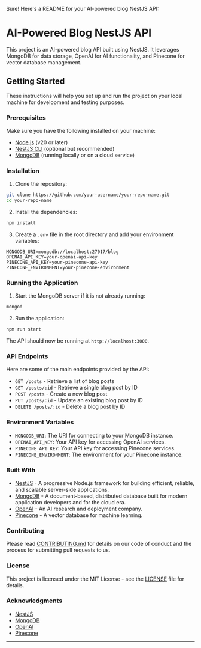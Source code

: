 Sure! Here's a README for your AI-powered blog NestJS API:

# AI-Powered Blog NestJS API

This project is an AI-powered blog API built using NestJS. It leverages MongoDB for data storage, OpenAI for AI functionality, and Pinecone for vector database management.

## Getting Started

These instructions will help you set up and run the project on your local machine for development and testing purposes.

### Prerequisites

Make sure you have the following installed on your machine:

- [Node.js](https://nodejs.org/) (v20 or later)
- [NestJS CLI](https://docs.nestjs.com/cli/overview) (optional but recommended)
- [MongoDB](https://www.mongodb.com/) (running locally or on a cloud service)

### Installation

1. Clone the repository:

```bash
git clone https://github.com/your-username/your-repo-name.git
cd your-repo-name
```

2. Install the dependencies:

```bash
npm install
```

3. Create a `.env` file in the root directory and add your environment variables:

```plaintext
MONGODB_URI=mongodb://localhost:27017/blog
OPENAI_API_KEY=your-openai-api-key
PINECONE_API_KEY=your-pinecone-api-key
PINECONE_ENVIRONMENT=your-pinecone-environment
```

### Running the Application

1. Start the MongoDB server if it is not already running:

```bash
mongod
```

2. Run the application:

```bash
npm run start
```

The API should now be running at `http://localhost:3000`.

### API Endpoints

Here are some of the main endpoints provided by the API:

- `GET /posts` - Retrieve a list of blog posts
- `GET /posts/:id` - Retrieve a single blog post by ID
- `POST /posts` - Create a new blog post
- `PUT /posts/:id` - Update an existing blog post by ID
- `DELETE /posts/:id` - Delete a blog post by ID

### Environment Variables

- `MONGODB_URI`: The URI for connecting to your MongoDB instance.
- `OPENAI_API_KEY`: Your API key for accessing OpenAI services.
- `PINECONE_API_KEY`: Your API key for accessing Pinecone services.
- `PINECONE_ENVIRONMENT`: The environment for your Pinecone instance.

### Built With

- [NestJS](https://nestjs.com/) - A progressive Node.js framework for building efficient, reliable, and scalable server-side applications.
- [MongoDB](https://www.mongodb.com/) - A document-based, distributed database built for modern application developers and for the cloud era.
- [OpenAI](https://www.openai.com/) - An AI research and deployment company.
- [Pinecone](https://www.pinecone.io/) - A vector database for machine learning.

### Contributing

Please read [CONTRIBUTING.md](CONTRIBUTING.md) for details on our code of conduct and the process for submitting pull requests to us.

### License

This project is licensed under the MIT License - see the [LICENSE](LICENSE) file for details.

### Acknowledgments

- [NestJS](https://nestjs.com/)
- [MongoDB](https://www.mongodb.com/)
- [OpenAI](https://www.openai.com/)
- [Pinecone](https://www.pinecone.io/)

---